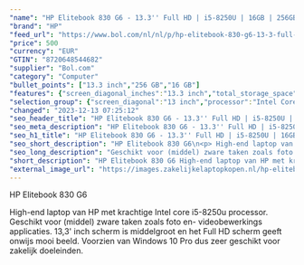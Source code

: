 ```yaml
---
"name": "HP Elitebook 830 G6 - 13.3'' Full HD | i5-8250U | 16GB | 256GB SSD | Win 10 Pro | HDMI"
"brand": "HP"
"feed_url": "https://www.bol.com/nl/nl/p/hp-elitebook-830-g6-13-3-full-hd-i5-8250u-16gb-256gb-ssd-win-10-pro-hdmi/9300000134962969"
"price": 500
"currency": "EUR"
"GTIN": "8720648544682"
"supplier": "Bol.com"
"category": "Computer"
"bullet_points": ["13.3 inch","256 GB","16 GB"]
"features": {"screen_diagonal_inches":"13.3 inch","total_storage_space":"256 GB","memory_size":"16 GB"}
"selection_group": {"screen_diagonal":"13 inch","processor":"Intel Core i5","changed_price_past_3_days":false,"product_family":"Elitebook"}
"changed": "2023-12-13 07:25:12"
"seo_header_title": "HP Elitebook 830 G6 - 13.3'' Full HD | i5-8250U | 16GB | 256GB SSD | Win 10 Pro | HDMI"
"seo_meta_description": "HP Elitebook 830 G6 - 13.3'' Full HD | i5-8250U | 16GB | 256GB SSD | Win 10 Pro | HDMI"
"seo_h1_title": "HP Elitebook 830 G6 - 13.3'' Full HD | i5-8250U | 16GB | 256GB SSD | Win 10 Pro | HDMI"
"seo_short_description": "HP Elitebook 830 G6\n<p> High-end laptop van HP met krachtige Intel core i5-8250u processor."
"seo_long_description": "Geschikt voor (middel) zware taken zoals foto en- videobewerkings applicaties. 13,3' inch scherm is middelgroot en het Full HD scherm geeft onwijs mooi beeld. Voorzien van Windows 10 Pro dus zeer geschikt voor zakelijk doeleinden. </p>"
"short_description": "HP Elitebook 830 G6 High-end laptop van HP met krachtige Intel core i5-8250u processor. Geschikt voor (middel) zware taken zoals foto en- videobewerkings applicaties. 13,3' inch scherm is middelgroot en het Full HD scherm geeft onwijs mooi beeld. Voorzien van Windows 10 Pro dus zeer geschikt voor zakelijk doeleinden."
"external_image_url": "https://images.zakelijkelaptopkopen.nl/hp-elitebook-830-g6-13-3-full-hd-i5-8250u-16gb-256gb-ssd-win-10-pro-hdmi.webp"
---
```


HP Elitebook 830 G6
<p> High-end laptop van HP met krachtige Intel core i5-8250u processor. Geschikt voor (middel) zware taken zoals foto en- videobewerkings applicaties. 13,3' inch scherm is middelgroot en het Full HD scherm geeft onwijs mooi beeld. Voorzien van Windows 10 Pro dus zeer geschikt voor zakelijk doeleinden. </p>